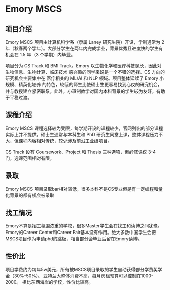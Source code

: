 # Emory MSCS

## 项目介绍
Emory MSCS 项目由计算机科学系（隶属 Laney 研究生院）开设，学制通常为 2 年（秋春两个学年）。大部分学生在两年内完成学业，背景优秀且进度快的学生有机会在 1.5 年（3 个学期）内毕业。

项目分为 CS Track 和 BMI Track。Emory 以生物化学和医疗科技见长，因此对 生物信息、生物计算、临床技术 感兴趣的同学来说是一个不错的选择。CS 方向的研究机会主要集中在 医疗相关的 ML/AI 和 NLP 领域。项目整体延续了 Emory 小规模、精英化培养 的特色，较低的师生比使硕士生更容易找到心仪的研究机会，并与教授建立紧密联系。此外，小班制教学对国内本科背景的学生较为友好，有助于平稳过渡。

## 课程介绍
Emory MSCS 课程选择较为受限，每学期开设的课程较少，官网列出的部分课程实际上并不提供。硕士生通常与本科生和 PhD 研究生同堂上课，整体课程压力不大，但课程内容相对传统，较少涉及前沿工业级项目。

CS Track 设有 Coursework、Project 和 Thesis 三种选项，但必修课仅 3-4 门，选课范围相对有限。

## 录取
Emory MSCS 项目录取bar相对较低，很多本科不是CS专业但是有一定编程和量化背景的都有机会被录取

## 找工情况
Emory不算是招工氛围浓重的学校，很多Master学生会在找工和读博之间犹豫。Emory的Career Center和Career Fair基本没有作用。绝大多数中国学生会把MSCS项目作为申请phd的跳板，相当部分会毕业后留在Emory读博。

## 性价比
项目学费约为每年5w美元，所有被MSCS项目录取的学生自动获得部分学费奖学金（30%-50%)。 亚特兰大整体消费不高，每月房租预算可以控制在1000-2000。
相比东西海岸的学校，性价比较高。

